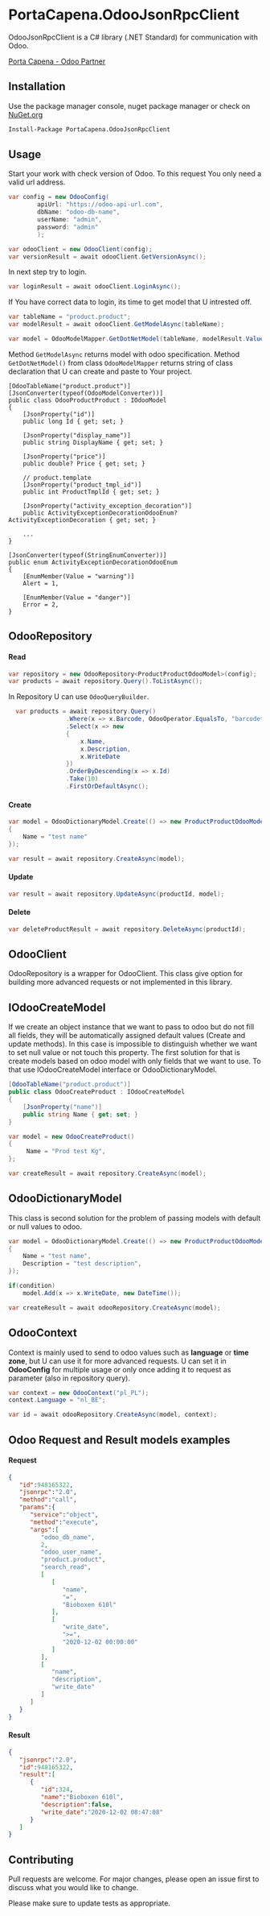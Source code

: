 # PortaCapena.OdooJsonRpcClient

OdooJsonRpcClient is a C# library (.NET Standard) for communication with Odoo.

[Porta Capena - Odoo Partner](https://www.odoo.com/partners/porta-capena-3710126)



## Installation

Use the package manager console, nuget package manager or check on
[NuGet.org](https://www.nuget.org/packages/PortaCapena.OdooJsonRpcClient/)

```bash
Install-Package PortaCapena.OdooJsonRpcClient
```




## Usage

Start your work with check version of Odoo. To this request You only need a valid url address.
```C#
var config = new OdooConfig(
        apiUrl: "https://odoo-api-url.com",
        dbName: "odoo-db-name",
        userName: "admin",
        password: "admin"
        );

var odooClient = new OdooClient(config);
var versionResult = await odooClient.GetVersionAsync();

```

In next step try to login.
```C#
var loginResult = await odooClient.LoginAsync();
```

If You have correct data to login, its time to get model that U intrested off.

```C#
var tableName = "product.product";
var modelResult = await odooClient.GetModelAsync(tableName);

var model = OdooModelMapper.GetDotNetModel(tableName, modelResult.Value);
```
Method `GetModelAsync` returns model with odoo specification.
Method `GetDotNetModel()` from class `OdooModelMapper` returns string of class declaration that U can create and paste to Your project.

```
[OdooTableName("product.product")]
[JsonConverter(typeof(OdooModelConverter))]
public class OdooProductProduct : IOdooModel
{
    [JsonProperty("id")]
    public long Id { get; set; }

    [JsonProperty("display_name")]
    public string DisplayName { get; set; }

    [JsonProperty("price")]
    public double? Price { get; set; }

    // product.template
    [JsonProperty("product_tmpl_id")]
    public int ProductTmplId { get; set; }
    
    [JsonProperty("activity_exception_decoration")]
    public ActivityExceptionDecorationOdooEnum? ActivityExceptionDecoration { get; set; }
    
    ...
}

[JsonConverter(typeof(StringEnumConverter))]
public enum ActivityExceptionDecorationOdooEnum
{
    [EnumMember(Value = "warning")]
    Alert = 1,

    [EnumMember(Value = "danger")]
    Error = 2,
}
```











## OdooRepository
#### Read
```C#
var repository = new OdooRepository<ProductProductOdooModel>(config);
var products = await repository.Query().ToListAsync();
```

In Repository U can use `OdooQueryBuilder`. 
```C#
  var products = await repository.Query()
                .Where(x => x.Barcode, OdooOperator.EqualsTo, "barcodetest1")
                .Select(x => new
                {
                    x.Name,
                    x.Description,
                    x.WriteDate
                })
                .OrderByDescending(x => x.Id)
                .Take(10)
                .FirstOrDefaultAsync();
```


#### Create
```C#
var model = OdooDictionaryModel.Create(() => new ProductProductOdooModel()
{
    Name = "test name"
});

var result = await repository.CreateAsync(model);
```

#### Update
```C#            
var result = await repository.UpdateAsync(productId, model);
```

#### Delete
```C#                        
var deleteProductResult = await repository.DeleteAsync(productId);
```













## OdooClient
OdooRepository is a wrapper for OdooClient. This class give option for building more advanced requests or not implemented in this library.



## IOdooCreateModel
If we create an object instance that we want to pass to odoo but do not fill all fields, they will be automatically assigned default values (Create and update methods). In this case is impossible to distinguish whether we want to set null value or not touch this property. The first solution for that is create models based on odoo model with only fields that we want to use. To that use IOdooCreateModel interface or OdooDictionaryModel.

```C#                        
[OdooTableName("product.product")]
public class OdooCreateProduct : IOdooCreateModel
{
    [JsonProperty("name")]
    public string Name { get; set; }
}
```

```C#                        
var model = new OdooCreateProduct()
{
     Name = "Prod test Kg",
};

var createResult = await repository.CreateAsync(model);
```






## OdooDictionaryModel
This class is second solution for the problem of passing models with default or null values to odoo.

```C#                        
var model = OdooDictionaryModel.Create(() => new ProductProductOdooModel()
{
    Name = "test name",
    Description = "test description",
});

if(condition)
    model.Add(x => x.WriteDate, new DateTime());

var createResult = await odooRepository.CreateAsync(model);
```





## OdooContext
Context is mainly used to send to odoo values such as **language** or **time zone**, but U can use it for more advanced requests. U can set it in **OdooConfig** for multiple usage or only once adding it to request as parameter (also in repository query).

```C#  
var context = new OdooContext("pl_PL");
context.Language = "nl_BE";

var id = await odooRepository.CreateAsync(model, context);
``` 




## Odoo Request and Result models examples
#### Request 
```json
{
   "id":948165322,
   "jsonrpc":"2.0",
   "method":"call",
   "params":{
      "service":"object",
      "method":"execute",
      "args":[
         "odoo_db_name",
         2,
         "odoo_user_name",
         "product.product",
         "search_read",
         [
            [
               "name",
               "=",
               "Bioboxen 610l"
            ],
            [
               "write_date",
               ">=",
               "2020-12-02 00:00:00"
            ]
         ],
         [
            "name",
            "description",
            "write_date"
         ]
      ]
   }
}
```

#### Result
```json
{
   "jsonrpc":"2.0",
   "id":948165322,
   "result":[
      {
         "id":324,
         "name":"Bioboxen 610l",
         "description":false,
         "write_date":"2020-12-02 08:47:08"
      }
   ]
}
```



## Contributing
Pull requests are welcome. For major changes, please open an issue first to discuss what you would like to change.

Please make sure to update tests as appropriate.
